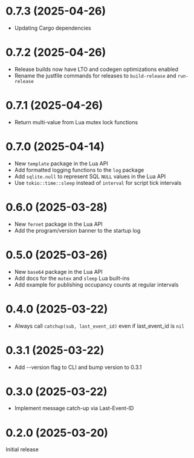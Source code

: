 0.7.3 (2025-04-26)
===================
* Updating Cargo dependencies

0.7.2 (2025-04-26)
===================
* Release builds now have LTO and codegen optimizations enabled
* Rename the justfile commands for releases to `build-release` and `run-release`

0.7.1 (2025-04-26)
===================
* Return multi-value from Lua mutex lock functions

0.7.0 (2025-04-14)
===================
* New `template` package in the Lua API
* Add formatted logging functions to the `log` package
* Add `sqlite.null` to represent SQL `NULL` values in the Lua API
* Use `tokio::time::sleep` instead of `interval` for script tick intervals

0.6.0 (2025-03-28)
===================
* New `fernet` package in the Lua API
* Add the program/version banner to the startup log

0.5.0 (2025-03-26)
===================
* New `base64` package in the Lua API
* Add docs for the `mutex` and `sleep` Lua built-ins
* Add example for publishing occupancy counts at regular intervals

0.4.0 (2025-03-22)
===================
* Always call `catchup(sub, last_event_id)` even if last_event_id is `nil`

0.3.1 (2025-03-22)
===================
* Add --version flag to CLI and bump version to 0.3.1

0.3.0 (2025-03-22)
===================
* Implement message catch-up via Last-Event-ID

0.2.0 (2025-03-20)
===================
Initial release
